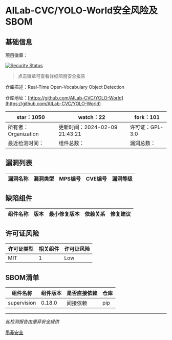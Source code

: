 # AILab-CVC/YOLO-World安全风险及SBOM

## 基础信息

项目徽章：

[![Security Status](https://www.murphysec.com/platform3/v31/badge/1756024872493453312.svg)](https://www.murphysec.com/console/report/1753498649100918784/1756024872493453312)

> 点击徽章可查看详细项目安全报告

仓库描述：Real-Time Open-Vocabulary Object Detection

仓库地址：[https://github.com/AILab-CVC/YOLO-World](https://github.com/AILab-CVC/YOLO-World)

| star：1050 | watch：22 | fork：101 |
| ----------- | -------------- | ------------ |
| 所有者：Organization | 更新时间：2024-02-09 21:43:21 | 许可证：GPL-3.0 |
| 最近检测时间： | 组件总数： | 漏洞总数： |




## 漏洞列表

| 漏洞名称 | 漏洞类型 | MPS编号 | CVE编号 | 漏洞等级 |
| ------- | ------ | ------- | ------ | ----- |





## 缺陷组件

| 组件名称 | 版本 | 最小修复版本 | 依赖关系 | 修复建议 |
| -------- | ---- | ------------ | -------- | -------- |





## 许可证风险

| 许可证类型 | 相关组件 | 许可证风险 |
| ---------- | -------- | ---------- |
|MIT|1|Low|




## SBOM清单

| 组件名称 | 组件版本 | 是否直接依赖 | 仓库 |
| -------- | -------- | ------------ | ---- |
|supervision|0.18.0|间接依赖|pip|


------

*此检测报告由墨菲安全提供*

[墨菲安全](www.murphysec.com)